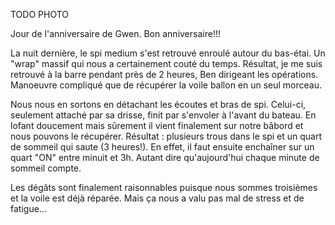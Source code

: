TODO PHOTO

Jour de l'anniversaire de Gwen. Bon anniversaire!!!

La nuit dernière, le spi medium s'est retrouvé enroulé autour du bas-étai. Un "wrap" massif qui nous a certainement couté du temps. Résultat, je me suis retrouvé à la barre pendant  près de 2 heures, Ben dirigeant les opérations. Manoeuvre compliqué que de récupérer la voile ballon en un seul morceau.

Nous nous en sortons en détachant les écoutes et bras de spi. Celui-ci, seulement attaché par sa drisse, finit par s'envoler à l'avant du bateau. En lofant doucement mais sûrement il vient finalement sur notre bâbord et nous pouvons le récupérer. Résultat : plusieurs trous dans le spi et un quart de sommeil qui saute (3 heures!). En effet, il faut ensuite enchaîner sur un quart "ON" entre minuit et 3h. Autant dire qu'aujourd'hui chaque minute de sommeil compte.

Les dégâts sont finalement raisonnables puisque nous sommes troisièmes et la voile est déjà réparée. Mais ça nous a valu pas mal de stress et de fatigue...
